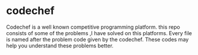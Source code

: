 # **codechef**
Codechef is a well known competitive programming platform. this repo consists of some of the problems ,I have solved on this platforms.
Every file is named after the problem code given by the codechef.
These codes may help you understand these problems better.

